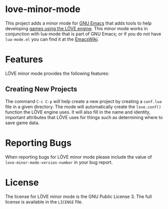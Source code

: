 love-minor-mode
===============

This project adds a minor mode for [GNU Emacs][emacs] that adds tools
to help developing [games using the LÖVE engine][love].  This minor
mode works in conjunction with lua-mode that is part of GNU Emacs; or
if you do not have `lua-mode.el` you can find it at the
[EmacsWiki][ewiki].



Features
========

LÖVE minor mode provides the following features:

Creating New Projects
---------------------

The command `C-c C-p` will help create a new project by creating a
`conf.lua` file in a given directory.  The mode will automatically
create the `love.conf()` function the LÖVE engine uses.  It will also
fill in the name and identity, important attributes that LÖVE uses for
things such as determining where to save game data.



Reporting Bugs
==============

When reporting bugs for LÖVE minor mode please include the value of
`love-minor-mode-version-number` in your bug report.



License
=======

The license for LÖVE minor mode is the GNU Public License 3.  The full
license is available in the `LICENSE` file.



[emacs]: http://www.gnu.org/software/emacs/
[love]: http://love2d.org/
[ewiki]: http://www.emacswiki.org/cgi-bin/wiki/
